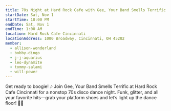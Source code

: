 ```yaml
---
title: 70s Night at Hard Rock Cafe with Gee, Your Band Smells Terrific
startDate: Sat, Nov 1
startTime: 10:00 PM
endDate: Sat, Nov 1
endTime: 1:00 AM
location: Hard Rock Cafe Cincinnati
locationAddress: 1000 Broadway, Cincinnati, OH 45202
member:
  - allison-wonderland
  - bobby-dingo
  - j-j-aquarius
  - leo-dynamite
  - tommy-salami
  - will-power
---
```


Get ready to boogie! 🎶 Join Gee, Your Band Smells Terrific at Hard Rock Cafe Cincinnati for a nonstop 70s disco dance night. Funk, glitter, and all your favorite hits—grab your platform shoes and let’s light up the dance floor! 🕺✨
